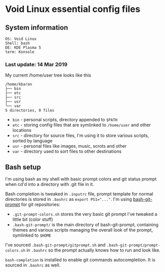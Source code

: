 # Void Linux essential config files

##  System information

```
OS: Void Linux
Shell: bash
DE: KDE Plasma 5
term: Konsole
```
### Last update: 14 Mar 2019

My current /home/user tree looks like this
```
/home/kbaran
├── bin
├── etc
├── src
├── usr
└── var
5 directories, 0 files
```

* `bin` - personal scripts, directory appended to ```$PATH``` 
* `etc` - storing config files that are symlinked to ```/home/user``` and other locations
* `src` - directory for source files, I'm using it to store various scripts, sorted by language
* `usr` - personal files like images, music, scrots and other
* `var` - directory used to sort files to other destinations

## Bash setup
I'm using bash as my shell with basic prompt colors and git status prompt when cd'd into a directory with .git file in it.

Bash completion is tweaked in `.inputrc` file, prompt template for normal directories is stored in `.bashrc` as `export PS1="..."`.
I'm using [bash-git-prompt](https://github.com/magicmonty/bash-git-prompt) for git repositories:

* `.git-prompt-colors.sh` stores the very basic git prompt I've tweaked a little bit (color stuff)
* `.bash-git-prompt/` is the main directory of bash-git-prompt, containing themes and various scripts managing the overall look of the prompt, symlinked to `$HOME`

I've sourced `.bash-git-prompt/gitprompt.sh` and `.bash-git-prompt/prompt-colors.sh` in `.bashrc` so the prompt actually knows how to run and look like.

`bash-completion` is installed to enable git commands autocompletion. It is sourced in `.bashrc` as well.
